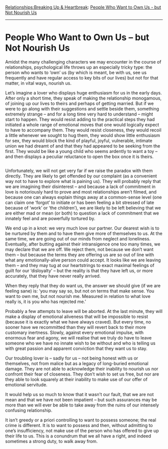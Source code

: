 [Relationships:](https://www.theschooloflife.com/thebookoflife/category/relationships/)[Breaking Up & Heartbreak](https://www.theschooloflife.com/thebookoflife/category/relationships/breaking-up-heartbreak/): [People Who Want to Own Us - but Not Nourish Us](https://www.theschooloflife.com/thebookoflife/people-who-want-to-own-us-but-not-nourish-us/)

* * *

# People Who Want to Own Us – but Not Nourish Us

Amidst the many challenging characters we may encounter in the course of relationships, psychological life throws up an especially tricky type: the person who wants to ‘own’ us (by which is meant, be with us, see us frequently and have regular access to key bits of our lives) but not for that matter, in vital ways, nourish us.

Let’s imagine a lover who displays huge enthusiasm for us in the early days. After only a short time, they speak of making the relationship monogamous, of joining up our lives to theirs and perhaps of getting married. But if we were to go along with their suggestions and settle beside them, something extremely strange – and for a long time very hard to understand – might start to happen. They would resist adding to the practical steps they had initiated a whole range of emotional moves that one would logically expect to have to accompany them. They would resist closeness, they would recoil a little whenever we sought to hug them, they would show little enthusiasm for sex, they would block the kind of playful, joyful, vulnerable, intimate union we had dreamt of and that they had appeared to be seeking from the first. They would be like a young child who seems ardently to want a toy – and then displays a peculiar reluctance to open the box once it is theirs.

<figure class="aligncenter"><img src="https://www.theschooloflife.com/thebookoflife/wp-content/uploads/2019/07/blue.jpg" alt="" class="wp-image-23445" srcset="https://www.theschooloflife.com/thebookoflife/wp-content/uploads/2019/07/blue.jpg 576w, https://www.theschooloflife.com/thebookoflife/wp-content/uploads/2019/07/blue-300x158.jpg 300w" sizes="(max-width: 576px) 100vw, 576px"></figure>

Unfortunately, we will not get very far if we raise the paradox with them directly. They are likely to get offended by our complaint (as a convenient way not to have to explore what is paining us). They will probably reply that we are imagining their disinterest – and because a lack of commitment in love is notoriously hard to prove and most relationships aren’t filmed, and because one can always explain things away at a common-sense level (one can claim one ‘forgot’ to initiate or has been feeling a bit stressed of late because of ‘work’ or ‘the children’), we are likely to be left believing that we are either mad or mean (or both) to question a lack of commitment that we innately feel and are powerfully tortured by.

We end up in a knot: we very much love our partner. Our dearest wish is to be nurtured by them and to have them give more of themselves to us. At the same time, we are going out of our minds from neglect and loneliness. Eventually, after butting against their intransigence one too many times, we may declare that we are off. We reject them, not because we don’t want them – but because the terms they are offering us are so out of line with what any emotionally-alive person could accept. It looks like we are leaving them – and they may tug at our heartstrings to exact maximal feelings of guilt for our ‘disloyalty’ – but the reality is that they have left us, or more accurately, that they have never really arrived.

When they reply that they do want us, the answer we should give (if we are feeling sane) is: ‘you may say so, but not on terms that make sense. You want to own me, but not nourish me. Measured in relation to what love really is, it is you who has rejected me.’

Probably a few attempts to leave will be aborted. At the last minute, they will make a display of emotional aliveness that will be impossible to resist (because it is exactly what we have always craved). But every time, no sooner have we recommitted than they will revert back to their more customary inertness. Slowly, against every emotional impulse, with enormous fear and agony, we will realise that we truly do have to leave someone who we have no innate wish to be without and who is telling us with great passion and apparent conviction that they want us to stay.

Our troubling lover is – sadly for us – not being honest with us or themselves, not from malice but as a legacy of long-buried emotional damage. They are not able to acknowledge their inability to nourish us nor confront their fear of closeness. They don’t wish to set us free, but nor are they able to look squarely at their inability to make use of our offer of emotional servitude.&nbsp;

It would help us so much to know that it wasn’t our fault, that we are not mean and that we have not been impatient – but such assurances may be more than we will ever be able to take away from the ruins of our intensely confusing relationship.

It isn’t greedy or a priori controlling to want to possess someone; the real crime is different. It is to want to possess and then, without admitting to one’s insufficiency, not make use of the person who has offered to give up their life to us. This is a conundrum that we all have a right, and indeed sometimes a strong duty, to walk away from.
